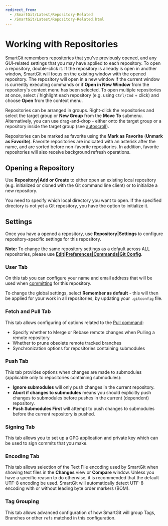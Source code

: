 ```yaml
---
redirect_from:
  - /SmartGit/Latest/Repository-Related
  - /SmartGit/Latest/Repository-Related.html
---
```

# Working with Repositories

SmartGit remembers repositories that you've previously opened, and any GUI-related settings that you may have applied to each repository.
To open a repository, double-click it. 
If the repository is already is open in another window, SmartGit will focus on the existing window with the opened repository.
The repository will open in a new window if the current window is currently executing commands or if **Open in New Window** from the repository's context menu has been selected.
To open multiple repositories at once, select / highlight each repository (e.g. using `Ctrl/Cmd` + click) and choose **Open** from the context menu.

Repositories can be arranged in groups.
Right-click the repositories and select the target group or **New Group** from the **Move To** submenu.
Alternatively, you can use drag-and-drop - either onto the target group or a repository inside the target group 
(see [autoscroll](../Tips-and-Tricks.md#autoscrolling-while-drag-and-drop)).

Repositories can be marked as favorite using the **Mark as Favorite** (**Unmark as Favorite**). 
Favorite repositories are indicated with an asterisk after the name, and are sorted before non-favorite repositories. 
In addition, favorite repositories will also receive background refresh operations.

## Opening a Repository

Use **Repository\|Add or Create** to either open an existing local repository (e.g. initialized or cloned with the Git command line client) or to initialize a new repository.

You need to specify which local directory you want to open.
If the specified directory is not yet a Git repository, you have the option to initialize it.

## Settings

Once you have a opened a repository, use **Repository\|Settings** to configure repository-specific settings for this repository.

**Note:** To change the same repository settings as a default across ALL repositories, please use [**Edit\|Preferences\|Commands\|Git Config**](../Preferences/Commands.md#git-config).

### User Tab
On this tab you can configure your name and email address that will be used when [committing](Local-Operations-on-the-Working-Tree.md#commit)
for this repository. 

To change the global settings, select **Remember as default** - this will then be applied for your work in all repositories, by updating your `.gitconfig` file.

### Fetch and Pull Tab
This tab allows configuring of options related to the [Pull command](../Synchronizing-with-Remote-Repositories.md#pull):

- Specify whether to Merge or Rebase remote changes when Pulling a remote repository
- Whether to prune obsolete remote tracked branches
- Synchronization options for repositories containing submodules

### Push Tab
This tab provides options when changes are made to submodules (applicable only to repositories containing submodules):

- **Ignore submodules** will only push changes in the current repository.
- **Abort if changes to submodules** means you should explicitly push changes to submodules before pushes in the current (dependent) repository.
- **Push Submodules First** will attempt to push changes to submodules before the current repository is pushed.

### Signing Tab

This tab allows you to set up a GPG application and private key which can be used to sign commits that you make.

### Encoding Tab

This tab allows selection of the Text File encoding used by SmartGit when showing text files in the **Changes** view or **Compare** window.
Unless you have a specific reason to do otherwise, it is recommended that the default UTF-8 encoding be used.
SmartGit will automatically detect UTF-8 encoding with or without leading byte order markers (BOM).

### Tag Grouping

This tab allows advanced configuration of how SmartGit will group Tags, Branches or other `refs` matched in this configuration.
